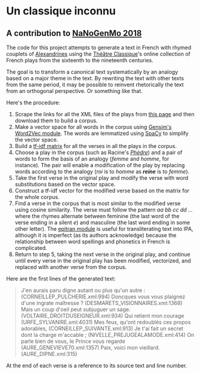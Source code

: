 # Un classique inconnu

## A contribution to [NaNoGenMo 2018](https://github.com/NaNoGenMo/2018)

The code for this project attempts to generate a text in French with rhymed couplets of [Alexandrines](https://en.wikipedia.org/wiki/Alexandrine) using the [Théâtre Classique](http://www.theatre-classique.fr)'s online collection of French plays from the sixteenth to the nineteenth centuries.

The goal is to transform a canonical text systematically by an analogy based on a major theme in the text. By rewriting the text with other texts from the same period, it may be possible to reinvent rhetorically the text from an orthogonal perspective. Or something like that.

Here's the procedure:

1. Scrape the links for all the XML files of the plays from [this page](http://www.theatre-classique.fr/pages/programmes/PageEdition.php) and then download them to build a corpus.
2. Make a vector space for all words in the corpus using [Gensim's Word2Vec module](https://radimrehurek.com/gensim/models/word2vec.html). The words are lemmatized using [SpaCy](https://spacy.io) to simplify the vector space.
3. Build a [tf-idf matrix](https://scikit-learn.org/stable/modules/feature_extraction.html#tfidf-term-weighting) for all the verses in all the plays in the corpus.
4. Choose a play in the corpus (such as Racine's [_Phèdre_](http://www.theatre-classique.fr/pages/programmes/edition.php?t=../documents/RACINE_PHEDRE.xml)) and a pair of words to form the basis of an analogy (_femme_ and _homme_, for instance). The pair will enable a modification of the play by replacing words according to the analogy (_roi_ is to _homme_ as **_reine_** is to _femme_).
5. Take the first verse in the original play and modify the verse with word substitutions based on the vector space.
6. Construct a tf-idf vector for the modified verse based on the matrix for the whole corpus.
7. Find a verse in the corpus that is most similar to the modified verse using cosine similarity. The verse must follow the pattern _aa bb cc dd ..._ where the rhymes alternate between feminine (the last word of the verse ending in a silent _e_) and masculine (the last word ending in some other letter). The [epitran module](https://github.com/dmort27/epitran) is useful for transliterating text into IPA, although it is imperfect (as its authors acknowledge) because the relationship between word spellings and phonetics in French is complicated.
8. Return to step 5, taking the next verse in the original play, and continue until every verse in the original play has been modified, vectorized, and replaced with another verse from the corpus.

Here are the first lines of the generated text:

> J'en aurais paru digne autant ou plus qu'un autre :  (CORNEILLEP_PULCHERIE.xml:994)
> Doncques vous vous plaignez d'une ingrate maîtresse ?   (DESMARETS_VISIONNAIRES.xml:1368)
> Mais un coup d'oeil peut subjuguer un sage.  (VOLTAIRE_DROITDUSEIGNEUR.xml:934)
> Qui retient mon courage  (URFE_SYLVANIRE.xml:4031)
> Mes feux, qu'ont redoublés ces propos adorables,  (CORNEILLEP_SUIVANTE.xml:913)
> Je t'ai fait un secret dont la charge m'accable ;  (NIVELLE_PREJUGEALAMODE.xml:414)
> On parle bien de vous, le Prince vous regarde   (AURE_GENEVIEVE70.xml:1357)
> Paix, voici mon vieillard.   (AURE_DIPNE.xml:315)

At the end of each verse is a reference to its source text and line number.
